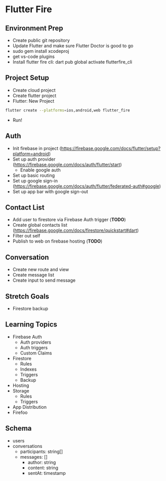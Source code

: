 # Flutter Fire

## Environment Prep

- Create public git repository
- Update Flutter and make sure Flutter Doctor is good to go
- sudo gem install xcodeproj
- get vs-code plugins
- Install flutter fire cli: dart pub global activate flutterfire_cli

## Project Setup

- Create cloud project
- Create flutter project
- Flutter: New Project
```bash
flutter create --platforms=ios,android,web flutter_fire
```
- Run!

## Auth

- Init firebase in project (https://firebase.google.com/docs/flutter/setup?platform=android)
- Set up auth provider (https://firebase.google.com/docs/auth/flutter/start)
  - Enable google auth
- Set up basic routing
- Set up google sign-in (https://firebase.google.com/docs/auth/flutter/federated-auth#google)
- Set up app bar with google sign-out

## Contact List

- Add user to firestore via Firebase Auth trigger (**TODO**)
- Create global contacts list (https://firebase.google.com/docs/firestore/quickstart#dart)
- Filter out self
- Publish to web on firebase hosting (**TODO**)

## Conversation

- Create new route and view
- Create message list
- Create input to send message

## Stretch Goals

- Firestore backup

## Learning Topics

- Firebase Auth
  - Auth providers
  - Auth triggers
  - Custom Claims
- Firestore
  - Rules
  - Indexes
  - Triggers
  - Backup
- Hosting
- Storage
  - Rules
  - Triggers
- App Distribution
- Firefoo

## Schema

- users
- conversations
  - participants: string[]
  - messages: []
    - author: string
    - content: string
    - sentAt: timestamp